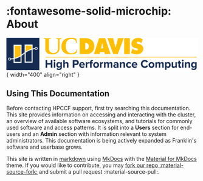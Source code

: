 # :fontawesome-solid-microchip: About

![HPC unit signature](assets/HPC-unit-signature.png){ width="400" align="right" }

## Using This Documentation

Before contacting HPCCF support, first try searching this documentation.
This site provides information on accessing and interacting with the cluster,
an overview of available software ecosystems, and tutorials for commonly used software and access patterns.
It is split into a **Users** section for end-users and an **Admin** section with information relevant to system
administrators.
This documentation is being actively expanded as Franklin's software and userbase grows.

This site is written in [markdown](https://daringfireball.net/projects/markdown/) using [MkDocs](https://www.mkdocs.org) with the [Material for MkDocs](https://squidfunk.github.io/mkdocs-material/) theme.
If you would like to contribute, you may [fork our repo :material-source-fork:](https://github.com/ucdavis/hpccf-docs/fork) and submit a pull request :material-source-pull:.
